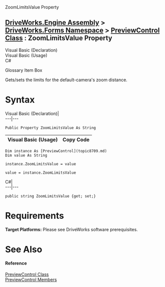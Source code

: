 ZoomLimitsValue Property   
  
[DriveWorks.Engine Assembly](topic2156.md) > [DriveWorks.Forms Namespace](topic7266.md) > [PreviewControl Class](topic8709.md) : ZoomLimitsValue Property  
---  
  
Visual Basic (Declaration)    
Visual Basic (Usage)    
C# 

Glossary Item Box

Gets/sets the limits for the default-camera's zoom distance. 

# Syntax

Visual Basic (Declaration)|   
---|---  
      
    
    Public Property ZoomLimitsValue As String  
  
Visual Basic (Usage)| Copy Code  
---|---  
      
    
    Dim instance As [PreviewControl](topic8709.md)
    Dim value As String
     
    instance.ZoomLimitsValue = value
     
    value = instance.ZoomLimitsValue  
  
C#|   
---|---  
      
    
    public string ZoomLimitsValue {get; set;}  
  
# Requirements

**Target Platforms:** Please see DriveWorks software prerequisites.

# See Also

#### Reference

[PreviewControl Class](topic8709.md)   
[PreviewControl Members](topic8710.md)


